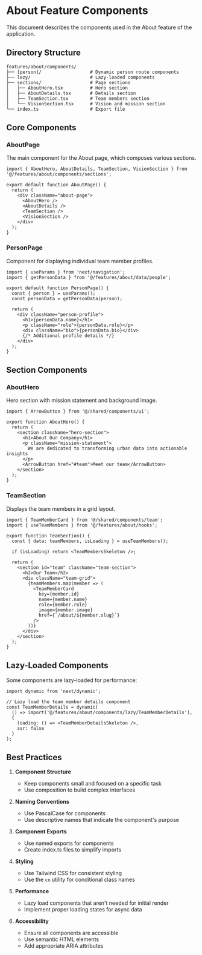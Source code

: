 # About Feature Components

This document describes the components used in the About feature of the application.

## Directory Structure

```
features/about/components/
├── [person]/                  # Dynamic person route components
├── lazy/                      # Lazy-loaded components
├── sections/                  # Page sections
│   ├── AboutHero.tsx          # Hero section
│   ├── AboutDetails.tsx       # Details section
│   ├── TeamSection.tsx        # Team members section
│   └── VisionSection.tsx      # Vision and mission section
└── index.ts                   # Export file
```

## Core Components

### AboutPage

The main component for the About page, which composes various sections.

```tsx
import { AboutHero, AboutDetails, TeamSection, VisionSection } from '@/features/about/components/sections';

export default function AboutPage() {
  return (
    <div className="about-page">
      <AboutHero />
      <AboutDetails />
      <TeamSection />
      <VisionSection />
    </div>
  );
}
```

### PersonPage

Component for displaying individual team member profiles.

```tsx
import { useParams } from 'next/navigation';
import { getPersonData } from '@/features/about/data/people';

export default function PersonPage() {
  const { person } = useParams();
  const personData = getPersonData(person);
  
  return (
    <div className="person-profile">
      <h1>{personData.name}</h1>
      <p className="role">{personData.role}</p>
      <div className="bio">{personData.bio}</div>
      {/* Additional profile details */}
    </div>
  );
}
```

## Section Components

### AboutHero

Hero section with mission statement and background image.

```tsx
import { ArrowButton } from '@/shared/components/ui';

export function AboutHero() {
  return (
    <section className="hero-section">
      <h1>About Our Company</h1>
      <p className="mission-statement">
        We are dedicated to transforming urban data into actionable insights
      </p>
      <ArrowButton href="#team">Meet our team</ArrowButton>
    </section>
  );
}
```

### TeamSection

Displays the team members in a grid layout.

```tsx
import { TeamMemberCard } from '@/shared/components/team';
import { useTeamMembers } from '@/features/about/hooks';

export function TeamSection() {
  const { data: teamMembers, isLoading } = useTeamMembers();
  
  if (isLoading) return <TeamMembersSkeleton />;
  
  return (
    <section id="team" className="team-section">
      <h2>Our Team</h2>
      <div className="team-grid">
        {teamMembers.map(member => (
          <TeamMemberCard
            key={member.id}
            name={member.name}
            role={member.role}
            image={member.image}
            href={`/about/${member.slug}`}
          />
        ))}
      </div>
    </section>
  );
}
```

## Lazy-Loaded Components

Some components are lazy-loaded for performance:

```tsx
import dynamic from 'next/dynamic';

// Lazy load the team member details component
const TeamMemberDetails = dynamic(
  () => import('@/features/about/components/lazy/TeamMemberDetails'),
  {
    loading: () => <TeamMemberDetailsSkeleton />,
    ssr: false
  }
);
```

## Best Practices

1. **Component Structure**
   - Keep components small and focused on a specific task
   - Use composition to build complex interfaces

2. **Naming Conventions**
   - Use PascalCase for components
   - Use descriptive names that indicate the component's purpose

3. **Component Exports**
   - Use named exports for components
   - Create index.ts files to simplify imports

4. **Styling**
   - Use Tailwind CSS for consistent styling
   - Use the `cn` utility for conditional class names

5. **Performance**
   - Lazy load components that aren't needed for initial render
   - Implement proper loading states for async data

6. **Accessibility**
   - Ensure all components are accessible
   - Use semantic HTML elements
   - Add appropriate ARIA attributes 